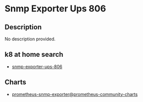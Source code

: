 # Snmp Exporter Ups 806

## Description

No description provided.

## k8 at home search

- [snmp-exporter-ups-806](https://nanne.dev/k8s-at-home-search/#/snmp-exporter-ups-806)

## Charts

- [prometheus-snmp-exporter@prometheus-community-charts](https://prometheus-community.github.io/helm-charts/)
